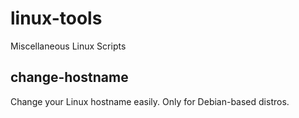 # linux-tools
Miscellaneous Linux Scripts

## change-hostname

Change your Linux hostname easily. Only for Debian-based distros.

